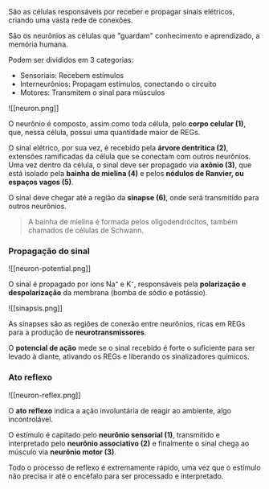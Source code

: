 São as células responsáveis por receber e propagar sinais elétricos, criando uma vasta rede de conexões.

São os neurônios as células que "guardam" conhecimento e aprendizado, a memória humana.

Podem ser divididos em 3 categorias:
- Sensoriais: Recebem estímulos
- Interneurônios: Propagam estímulos, conectando o circuito
- Motores: Transmitem o sinal para músculos


![[neuron.png]]

O neurônio é composto, assim como toda célula, pelo **corpo celular (1)**, que, nessa célula, possui uma quantidade maior de REGs.

O sinal elétrico, por sua vez, é recebido pela **árvore dentritica (2)**, extensões ramificadas da célula que se conectam com outros neurônios.
Uma vez dentro da célula, o sinal deve ser propagado via **axônio (3)**, que está isolado pela **bainha de mielina (4)** e pelos **nódulos de Ranvier, ou espaços vagos (5)**.

O sinal deve chegar até a região da **sinapse (6)**, onde será transmitido para outros neurônios.

> A bainha de mielina é formada pelos oligodendrócitos, também chamados de células de Schwann.

### Propagação do sinal

![[neuron-potential.png]]

O sinal é propagado por íons Na⁺ e K⁻, responsáveis pela **polarização e despolarização** da membrana (bomba de sódio e potássio).


![[sinapsis.png]]

As sinapses são as regiões de conexão entre neurônios, ricas em REGs para a produção de **neurotransmissores**.

O **potencial de ação** mede se o sinal recebido é forte o suficiente para ser levado à diante, ativando os REGs e liberando os sinalizadores químicos.

### Ato reflexo
![[neuron-reflex.png]]

O **ato reflexo** indica a ação involuntária de reagir ao ambiente, algo incontrolável.

O estímulo é capitado pelo **neurônio sensorial (1)**, transmitido e interpretado pelo **neurônio associativo (2)** e finalmente o sinal chega ao músculo via **neurônio motor (3)**.

Todo o processo de reflexo é extremamente rápido, uma vez que o estímulo não precisa ir até o encéfalo para ser processado e interpretado.